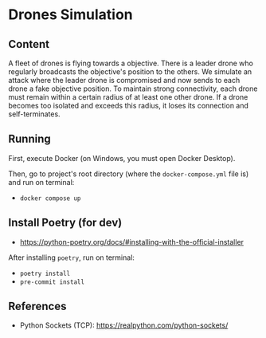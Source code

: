 # Drones Simulation

## Content

A fleet of drones is flying towards a objective. There is a leader drone who regularly broadcasts the objective's position to the others. We simulate an attack where the leader drone is compromised and now sends to each drone a fake objective position. To maintain strong connectivity, each drone must remain within a certain radius of at least one other drone. If a drone becomes too isolated and exceeds this radius, it loses its connection and self-terminates.

## Running

First, execute Docker (on Windows, you must open Docker Desktop).

Then, go to project's root directory (where the `docker-compose.yml` file is) and run on terminal:

- `docker compose up`

## Install Poetry (for dev)

- https://python-poetry.org/docs/#installing-with-the-official-installer

After installing `poetry`, run on terminal:

- `poetry install`
- `pre-commit install`

## References

- Python Sockets (TCP): https://realpython.com/python-sockets/
